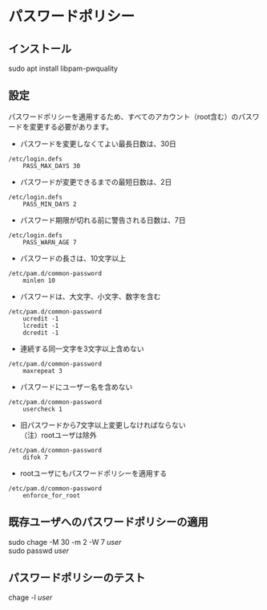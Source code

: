 # パスワードポリシー
## インストール
sudo apt install libpam-pwquality

## 設定
パスワードポリシーを適用するため、すべてのアカウント（root含む）のパスワードを変更する必要があります。

* パスワードを変更しなくてよい最長日数は、30日
```
/etc/login.defs
	PASS_MAX_DAYS 30
```

* パスワードが変更できるまでの最短日数は、2日
```
/etc/login.defs
	PASS_MIN_DAYS 2
```

* パスワード期限が切れる前に警告される日数は、7日
```
/etc/login.defs
	PASS_WARN_AGE 7
```

* パスワードの長さは、10文字以上
```
/etc/pam.d/common-password
	minlen 10
```

* パスワードは、大文字、小文字、数字を含む
```
/etc/pam.d/common-password
	ucredit -1
	lcredit -1
	dcredit -1
```

* 連続する同一文字を3文字以上含めない
```
/etc/pam.d/common-password
	maxrepeat 3
```

* パスワードにユーザー名を含めない
```
/etc/pam.d/common-password
	usercheck 1
```

* 旧パスワードから7文字以上変更しなければならない  
（注）rootユーザは除外
```
/etc/pam.d/common-password
	difok 7
```

* rootユーザにもパスワードポリシーを適用する
```
/etc/pam.d/common-password
	enforce_for_root
```

## 既存ユーザへのパスワードポリシーの適用
sudo chage -M 30 -m 2 -W 7 _user_  
sudo passwd _user_  

## パスワードポリシーのテスト
chage -l _user_  
